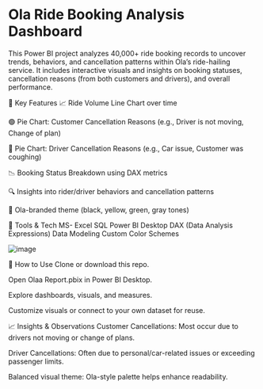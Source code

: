 # Ola Ride Booking Analysis Dashboard
This Power BI project analyzes 40,000+ ride booking records to uncover trends, behaviors, and cancellation patterns within Ola’s ride-hailing service. It includes interactive visuals and insights on booking statuses, cancellation reasons (from both customers and drivers), and overall performance.



📌 Key Features
📈 Ride Volume Line Chart over time

🟢 Pie Chart: Customer Cancellation Reasons
(e.g., Driver is not moving, Change of plan)

🔴 Pie Chart: Driver Cancellation Reasons
(e.g., Car issue, Customer was coughing)

📉 Booking Status Breakdown using DAX metrics

🔍 Insights into rider/driver behaviors and cancellation patterns

🎨 Ola-branded theme (black, yellow, green, gray tones)

🔧 Tools & Tech
MS- Excel
SQL
Power BI Desktop
DAX (Data Analysis Expressions)
Data Modeling
Custom Color Schemes

![image](https://github.com/user-attachments/assets/5d29420c-93de-42fb-9794-272467537088)

🚀 How to Use
Clone or download this repo.

Open Olaa Report.pbix in Power BI Desktop.

Explore dashboards, visuals, and measures.

Customize visuals or connect to your own dataset for reuse.

📈 Insights & Observations
Customer Cancellations: Most occur due to drivers not moving or change of plans.

Driver Cancellations: Often due to personal/car-related issues or exceeding passenger limits.

Balanced visual theme: Ola-style palette helps enhance readability.

